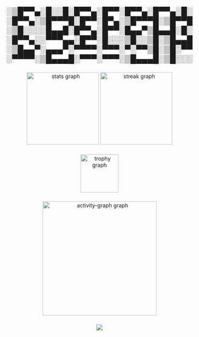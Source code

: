 ###

<h2 align="center">░▒█▀▀▄░█░░█░█▀▀▄░█▀▀░█▀▀▄░█▀▀▄░█░░█▀▀▄░▒█▀▀▀█░█▀▀░█▀▄░▒█▀▀▀█░▒█▀▀█
░▒█░░░░█▄▄█░█▀▀▄░█▀▀░█▄▄▀▒█▄▄█░█░░█▀▀▄░░▀▀▀▄▄░█▀▀░█░░░▒█░░▒█░▒█▄▄█
░▒█▄▄▀░▄▄▄▀░▀▀▀▀░▀▀▀░▀░▀▀▒█░▒█░▀▀░▀▀▀▀░▒█▄▄▄█░▀▀▀░▀▀▀░▒█▄▄▄█░▒█░░░</h2>

###

<div align="center">
  <img src="https://github-readme-stats.vercel.app/api?username=CyberAlbSecOP&hide_title=false&hide_rank=true&show_icons=true&include_all_commits=true&count_private=true&disable_animations=false&theme=monokai&locale=en&hide_border=false&order=1" height="190" alt="stats graph"  />
  <img src="https://streak-stats.demolab.com?user=CyberAlbSecOP&locale=en&mode=daily&theme=monokai&hide_border=false&border_radius=5&order=3" height="190" alt="streak graph"  />
</div>

###

<div align="center">
  <img src="https://github-profile-trophy.vercel.app?username=CyberAlbSecOP&theme=monokai&column=-1&row=1&margin-w=8&margin-h=8&no-bg=false&no-frame=false&order=4" height="100" alt="trophy graph"  />
</div>

###

<div align="center">
  <img src="https://github-readme-activity-graph.vercel.app/graph?username=CyberAlbSecOP&radius=16&theme=monokai&area=true&order=5" height="300" alt="activity-graph graph"  />
</div>

###

<div align="center">
  <img src="https://profile-counter.glitch.me/CyberAlbSecOP/count.svg?"  />
</div>

###
